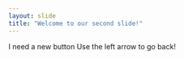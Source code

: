 ```yaml
---
layout: slide
title: "Welcome to our second slide!"
---
```

I need a new button 
Use the left arrow to go back!
